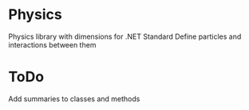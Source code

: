 # Physics
Physics library with dimensions for .NET Standard
Define particles and interactions between them

# ToDo
Add summaries to classes and methods